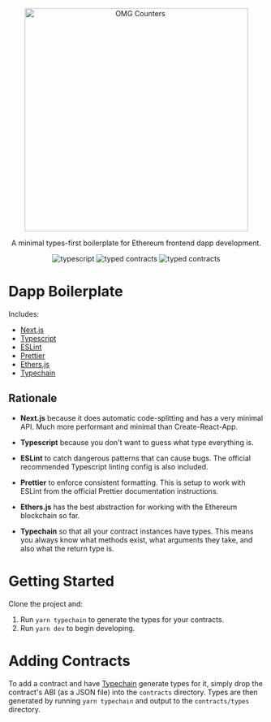 <p align="center">
  <img alt="OMG Counters" src="https://i.imgur.com/XHOSEvl.png" width="440">
</p>

<p align="center">
A minimal types-first boilerplate for Ethereum frontend dapp development.
</p>

<p align="center">
  <img alt="typescript" src="https://img.shields.io/badge/%3C%2F%3E-TypeScript-%230074c1.svg?style=for-the-badge">
    <img alt="typed contracts" src="https://img.shields.io/badge/React-Next.js-lightgrey?style=for-the-badge&logo=next.js">
  <img alt="typed contracts" src="https://img.shields.io/badge/ethereum-contracts-brightgreen?style=for-the-badge&logo=ethereum">
</p>


# Dapp Boilerplate

Includes:

- [Next.js](https://github.com/vercel/next.js)
- [Typescript](https://github.com/microsoft/TypeScript)
- [ESLint](https://github.com/eslint/eslint)
- [Prettier](https://github.com/prettier/prettier)
- [Ethers.js](https://github.com/ethers-io/ethers.js/)
- [Typechain](https://github.com/ethereum-ts/TypeChain)

## Rationale

- **Next.js** because it does automatic code-splitting and has a very minimal API. Much more performant and minimal than Create-React-App.

- **Typescript** because you don't want to guess what type everything is.

- **ESLint** to catch dangerous patterns that can cause bugs. The official recommended Typescript linting config is also included.

- **Prettier** to enforce consistent formatting. This is setup to work with ESLint from the official Prettier documentation instructions.

- **Ethers.js** has the best abstraction for working with the Ethereum blockchain so far.

- **Typechain** so that all your contract instances have types. This means you always know what methods exist, what arguments they take, and also what the return type is.

# Getting Started

Clone the project and:

1. Run `yarn typechain` to generate the types for your contracts.
2. Run `yarn dev` to begin developing.

# Adding Contracts

To add a contract and have [Typechain](https://github.com/ethereum-ts/TypeChain) generate types for it, simply drop the contract's ABI (as a JSON file) into the `contracts` directory. Types are then generated by running `yarn typechain` and output to the `contracts/types` directory.
